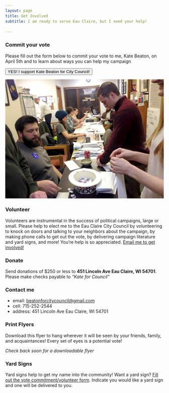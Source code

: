 ```yaml
---
layout: page
title: Get Involved
subtitle: I am ready to serve Eau Claire, but I need your help! 

---
```


### Commit your vote

Please fill out the form below to commit your vote to me, Kate Beaton, on April 5th and to learn about ways you can help my campaign

<button onclick="window.location.href='https://docs.google.com/forms/d/1izenxxKIgUqIDTeYbW7cJrcmGe8Rj0jzsZMflbMlId4/viewform?embedded=true'" class="btn btn-primary btn-lg">YES! I support Kate Beaton for City Council!</button>


<p class="text-center"><img src="/img/volunteer.jpg"></p>

### Volunteer

Volunteers are instrumental in the success of political campaigns, large or small. Please help to elect me to the Eau Claire City Council by volunteering to knock on doors and talking to your neighbors about the campaign, by making phone calls to get out the vote, by delivering campaign literature and yard signs, and more! You’re help is so appreciated. <a href="mailto:beatonforcitycouncil@gmail.com">Email me to get involved!</a>


### Donate

Send donations of $250 or less to <b>451 Lincoln Ave Eau Claire, WI 54701</b>. Please make checks payable to <i>“Kate for Council”</i>

### Contact me

- <span class="text-muted">email:</span> <a href="mailto:beatonforcitycouncil@gmail.com">beatonforcitycouncil@gmail.com</a>
- <span class="text-muted">cell:</span> 715-252-2544
- <span class="text-muted">address:</span> 451 Lincoln Ave Eau Claire, WI 54701


### Print Flyers

Download this flyer to hang wherever it will be seen by your friends, family, and acquaintances! Every set of eyes is a potential vote!

<i>Check back soon for a downloadable flyer</i>


### Yard Signs

Yard signs help to get my name into the community! Want a yard sign? <a href="https://docs.google.com/forms/d/1izenxxKIgUqIDTeYbW7cJrcmGe8Rj0jzsZMflbMlId4/viewform?embedded=true">Fill out the vote commitment/volunteer form</a>. Indicate you would like a yard sign and one will be delivered to you.
